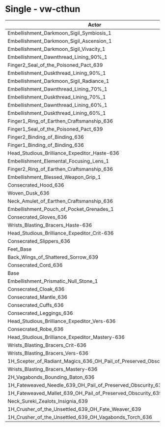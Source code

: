 # Single - vw-cthun
| Actor | DPS | Increase |
|---|:---:|:---:|
|Embellishment_Darkmoon_Sigil_Symbiosis_1|1225999|1.56%|
|Embellishment_Darkmoon_Sigil_Ascension_1|1222806|1.29%|
|Embellishment_Darkmoon_Sigil_Vivacity_1|1222605|1.28%|
|Embellishment_Dawnthread_Lining_90%_1|1216370|0.76%|
|Finger2_Seal_of_the_Poisoned_Pact_639|1216213|0.75%|
|Embellishment_Duskthread_Lining_90%_1|1216184|0.74%|
|Embellishment_Darkmoon_Sigil_Radiance_1|1215161|0.66%|
|Embellishment_Dawnthread_Lining_70%_1|1214859|0.63%|
|Embellishment_Duskthread_Lining_70%_1|1213601|0.53%|
|Embellishment_Dawnthread_Lining_60%_1|1213523|0.52%|
|Embellishment_Duskthread_Lining_60%_1|1212756|0.46%|
|Finger1_Ring_of_Earthen_Craftsmanship_636|1212436|0.43%|
|Finger1_Seal_of_the_Poisoned_Pact_639|1212257|0.42%|
|Finger2_Binding_of_Binding_636|1212071|0.40%|
|Finger1_Binding_of_Binding_636|1212041|0.40%|
|Head_Studious_Brilliance_Expeditor_Haste-636|1211570|0.36%|
|Embellishment_Elemental_Focusing_Lens_1|1211546|0.36%|
|Finger2_Ring_of_Earthen_Craftsmanship_636|1211498|0.36%|
|Embellishment_Blessed_Weapon_Grip_1|1210675|0.29%|
|Consecrated_Hood_636|1210475|0.27%|
|Woven_Dusk_636|1210431|0.27%|
|Neck_Amulet_of_Earthen_Craftsmanship_636|1209228|0.17%|
|Embellishment_Pouch_of_Pocket_Grenades_1|1209010|0.15%|
|Consecrated_Gloves_636|1208653|0.12%|
|Wrists_Blasting_Bracers_Haste-636|1208504|0.11%|
|Head_Studious_Brilliance_Expeditor_Crit-636|1207842|0.05%|
|Consecrated_Slippers_636|1207683|0.04%|
|Feet_Base|1207631|0.04%|
|Back_Wings_of_Shattered_Sorrow_639|1207526|0.03%|
|Consecrated_Cord_636|1207386|0.02%|
|Base|1207200|0.00%|
|Embellishment_Prismatic_Null_Stone_1|1206796|-0.03%|
|Consecrated_Cloak_636|1206053|-0.10%|
|Consecrated_Mantle_636|1205758|-0.12%|
|Consecrated_Cuffs_636|1205677|-0.13%|
|Consecrated_Leggings_636|1205609|-0.13%|
|Head_Studious_Brilliance_Expeditor_Vers-636|1205398|-0.15%|
|Consecrated_Robe_636|1205263|-0.16%|
|Head_Studious_Brilliance_Expeditor_Mastery-636|1205081|-0.18%|
|Wrists_Blasting_Bracers_Crit-636|1204924|-0.19%|
|Wrists_Blasting_Bracers_Vers-636|1204317|-0.24%|
|1H_Scepter_of_Radiant_Magics_636_OH_Pail_of_Preserved_Obscurity_639|1204158|-0.25%|
|Wrists_Blasting_Bracers_Mastery-636|1202848|-0.36%|
|2H_Vagabonds_Bounding_Baton_636|1202317|-0.40%|
|1H_Fateweaved_Needle_639_OH_Pail_of_Preserved_Obscurity_639|1201917|-0.44%|
|1H_Fateweaved_Mallet_639_OH_Pail_of_Preserved_Obscurity_639|1201815|-0.45%|
|Neck_Sureki_Zealots_Insignia_639|1168578|-3.20%|
|1H_Crusher_of_the_Unsettled_639_OH_Fate_Weaver_639|1032434|-14.48%|
|1H_Crusher_of_the_Unsettled_639_OH_Vagabonds_Torch_636|1029251|-14.74%|
